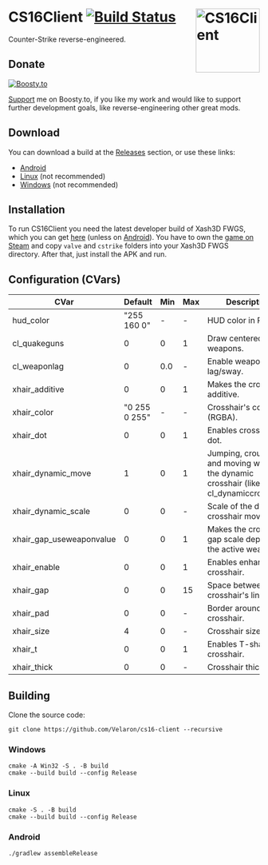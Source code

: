 # CS16Client [![Build Status](https://github.com/Velaron/cs16-client/actions/workflows/build.yml/badge.svg)](https://github.com/Velaron/cs16-client/actions) <img align="right" width="128" height="128" src="https://github.com/Velaron/cs16-client/raw/main/android/app/src/main/ic_launcher-playstore.png" alt="CS16Client" />
Counter-Strike reverse-engineered.

## Donate
[![Boosty.to](https://img.shields.io/badge/Boosty-F15F2C?logo=boosty&logoColor=fff&style=for-the-badge)](https://boosty.to/velaron)

[Support](https://boosty.to/velaron) me on Boosty.to, if you like my work and would like to support further development goals, like reverse-engineering other great mods.

## Download
You can download a build at the [Releases](https://github.com/Velaron/cs16-client/releases/tag/continuous) section, or use these links:
* [Android](https://github.com/Velaron/cs16-client/releases/download/continuous/cs16-client.apk)
* [Linux](https://github.com/Velaron/cs16-client/releases/download/continuous/cs16-client_linux_i386.tar.gz) (not recommended)
* [Windows](https://github.com/Velaron/cs16-client/releases/download/continuous/cs16-client_win32_x86.zip) (not recommended)

## Installation
To run CS16Client you need the latest developer build of Xash3D FWGS, which you can get [here](https://github.com/FWGS/xash3d-fwgs/releases/tag/continuous) (unless on [Android](https://github.com/Velaron/xash3d-fwgs/releases/tag/continuous-android)).
You have to own the [game on Steam](https://store.steampowered.com/app/10/CounterStrike//) and copy `valve` and `cstrike` folders into your Xash3D FWGS directory.
After that, just install the APK and run.

## Configuration (CVars)
| CVar                     | Default       | Min | Max | Description                                                                                 |
|--------------------------|---------------|-----|-----|---------------------------------------------------------------------------------------------|
| hud_color                | "255 160 0"   | -   | -   | HUD color in RGB.                                                                           |
| cl_quakeguns             | 0             | 0   | 1   | Draw centered weapons.                                                                      |
| cl_weaponlag             | 0             | 0.0 | -   | Enable weapon lag/sway.                                                                     |
| xhair_additive           | 0             | 0   | 1   | Makes the crosshair additive.                                                               |
| xhair_color              | "0 255 0 255" | -   | -   | Crosshair's color (RGBA).                                                                   |
| xhair_dot                | 0             | 0   | 1   | Enables crosshair dot.                                                                      |
| xhair_dynamic_move       | 1             | 0   | 1   | Jumping, crouching and moving will affect the dynamic crosshair (like cl_dynamiccrosshair). |
| xhair_dynamic_scale      | 0             | 0   | -   | Scale of the dynamic crosshair movement.                                                    |
| xhair_gap_useweaponvalue | 0             | 0   | 1   | Makes the crosshair gap scale depend on the active weapon.                                  |
| xhair_enable             | 0             | 0   | 1   | Enables enhanced crosshair.                                                                 |
| xhair_gap                | 0             | 0   | 15  | Space between crosshair's lines.                                                            |
| xhair_pad                | 0             | 0   | -   | Border around crosshair.                                                                    |
| xhair_size               | 4             | 0   | -   | Crosshair size.                                                                             |
| xhair_t                  | 0             | 0   | 1   | Enables T-shaped crosshair.                                                                 |
| xhair_thick              | 0             | 0   | -   | Crosshair thickness.                                                                        |

## Building
Clone the source code:
```
git clone https://github.com/Velaron/cs16-client --recursive
```
### Windows
```
cmake -A Win32 -S . -B build
cmake --build build --config Release
```
### Linux
```
cmake -S . -B build
cmake --build build --config Release
```
### Android
```
./gradlew assembleRelease
```
